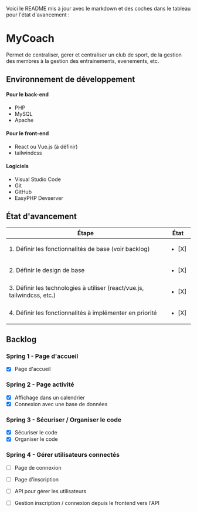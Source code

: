 Voici le README mis à jour avec le markdown et des coches dans le tableau pour l'état d'avancement :

# MyCoach

Permet de centraliser, gerer et centraliser un club de sport, de la gestion des membres à la gestion des entrainements, evenements, etc. 

## Environnement de développement

#### Pour le back-end

- PHP  
- MySQL
- Apache

#### Pour le front-end  

- React ou Vue.js (à définir)
- tailwindcss

#### Logiciels  

- Visual Studio Code
- Git
- GitHub
- EasyPHP Devserver

## État d'avancement

| Étape | État |
|-|-|
| 1. Définir les fonctionnalités de base (voir backlog) | <ul><li>[X] </li><ul> |
| 2. Définir le design de base | <ul><li>[X] </li><ul> |
| 3. Définir les technologies à utiliser (react/vue.js, tailwindcss, etc.) | <ul><li>[X] </li><ul> |  
| 4. Définir les fonctionnalités à implémenter en priorité | <ul><li>[X] </li><ul> |

## Backlog 

### Spring 1 - Page d'accueil

- [X] Page d'accueil

### Spring 2 - Page activité 

- [X] Affichage dans un calendrier
- [X] Connexion avec une base de données

### Spring 3 - Sécuriser / Organiser le code

- [X] Sécuriser le code
- [X] Organiser le code

### Spring 4 - Gérer utilisateurs connectés

- [ ] Page de connexion
- [ ] Page d'inscription
- [ ] API pour gérer les utilisateurs
- [ ] Gestion inscription / connexion depuis le frontend vers l'API

